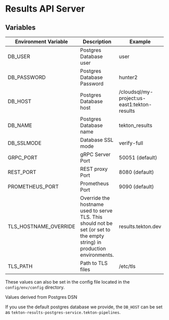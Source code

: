 # Results API Server

## Variables

| Environment Variable | Description                | Example                                      |
|----------------------|----------------------------|----------------------------------------------|
| DB_USER              | Postgres Database user     | user                                         |
| DB_PASSWORD          | Postgres Database Password | hunter2                                      |
| DB_HOST              | Postgres Database host     | /cloudsql/my-project:us-east1:tekton-results |
| DB_NAME              | Postgres Database name     | tekton_results                               |
| DB_SSLMODE           | Database SSL mode          | verify-full                                  |
| GRPC_PORT            | gRPC Server Port           | 50051 (default)                              |
| REST_PORT            | REST proxy Port            | 8080  (default)                              |
| PROMETHEUS_PORT      | Prometheus Port            | 9090  (default)                              |
| TLS_HOSTNAME_OVERRIDE| Override the hostname used to serve TLS. This should not be set (or set to the empty string) in production environments.     | results.tekton.dev                           |
| TLS_PATH             | Path to TLS files          | /etc/tls                                     |

These values can also be set in the config file located in the `config/env/config` directory.

Values derived from Postgres DSN

If you use the default postgres database we provide, the `DB_HOST` can be set as `tekton-results-postgres-service.tekton-pipelines`.
